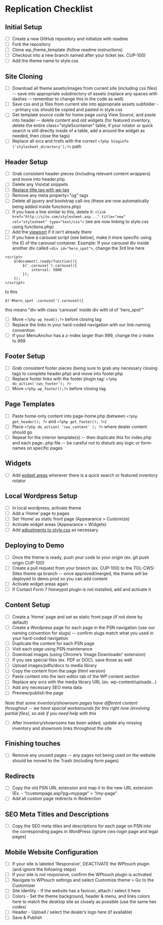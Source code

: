 # Replication Checklist

## Initial Setup
- [ ] Create a new GitHub repository and initialize with readme
- [ ] Fork the repository
- [ ] Clone wp_theme_template (follow readme instructions)
- [ ] Checkout into a new branch named after your ticket (ex. CUP-100)
- [ ] Add the theme name to style.css

## Site Cloning
- [ ] Download all theme assets/images from current site (including css files) -- save into appropriate subdirectory of assets (replace any spaces with dashes -- remember to change this in the code as well)
- [ ] Save css and js files from current site into appropriate assets subfolder -- primary css should be copied and pasted in style.css
- [ ] Get template source code for home page using View Source, and paste into header -- delete content and old widgets (for featured inventory, delete the entire class="style5container" table; if your rotator or quick search is still directly inside of a table, add a <tr><td> around the widget as needed, then close the tags)
- [ ] Replace all srcs and hrefs with the correct `<?php bloginfo ('stylesheet_directory');?>` path

## Header Setup
- [ ] Grab consistent header pieces (including relevant content wrappers) and move into header.php
- [ ] Delete any Visistat snippets
- [ ] [Replace title tag with wp tag](https://github.dominionenterprises.com/TOL-CWS-Sites/wp-theme-template/blob/master/docs/SNIPPETS.md#meta-tag-replacement)
- [ ] Remove any meta property="og" tags
- [ ] Delete all jquery and bootstrap call-ins (these are now automatically being added inside functions.php)
- [ ] If you have a line similar to this, delete it: `<link href="http://site.com/stylesheet.asp..." title="new" rel="stylesheet" type="text/css">` (we are now linking to style.css using functions.php)
- [ ] Add the [viewport](https://github.dominionenterprises.com/TOL-CWS-Sites/wp-theme-template/blob/master/docs/SNIPPETS.md#viewport) if it isn't already there
- [ ] If you have a carousel script (see below), make it more specific using the ID of the carousel container. Example:
If your carousel div inside another div called `<div id="hero_spot">`, change the 3rd line here
```
<script>
    $(document).ready(function(){
        $('.carousel').carousel({
            interval: 5000
        });
    });
</script>
```
to this
```
$('#hero_spot .carousel').carousel({
```
this means "div with class 'carousel' inside div with id of 'hero_spot'"
- [ ] Move `<?php wp_head();?>` before closing </head> tag
- [ ] Replace the links in your hard-coded navigation with our link-naming convention
- [ ] If your MenuAnchor has a z-index larger than 999, change the z-index to 999

## Footer Setup
- [ ] Grab consistent footer pieces (being sure to grab any necessary closing tags to complete header.php) and move into footer.php
- [ ] Replace footer links with the footer plugin tag:  `<?php do_action('cws_footer'); ?>`
- [ ] Move `<?php wp_footer();?>` before closing </body> tag

## Page Templates
- [ ] Paste home-only content into page-home.php (between `<?php get_header(); ?>` and `<?php get_footer(); ?>`)
- [ ] Place `<?php do_action( 'cws_content' ); ?>` where dealer content should go
- [ ] Repeat for the interior template(s) -- then duplicate this for index.php and each page-.php file -- be careful not to disturb any logic or form-names on specific pages

## Widgets
- [ ] Add [widget areas](https://github.dominionenterprises.com/TOL-CWS-Sites/wp-theme-template/blob/master/docs/SNIPPETS.md#widget-areas) wherever there is a quick search or featured inventory rotator

## Local Wordpress Setup
- [ ] In local wordpress, activate theme
- [ ] Add a ‘Home’ page to pages
- [ ] Set ‘Home’ as static front page (Appearance > Customize)
- [ ] Activate widget areas (Appearance > Widgets)
- [ ] Add [adjustments to style.css](https://github.dominionenterprises.com/TOL-CWS-Sites/wp-theme-template/blob/master/docs/SNIPPETS.md#featured-inventory-style-adjustments) as necessary

## Deploying to Demo
- [ ] Once the theme is ready, push your code to your origin (ex. git push origin CUP-100)
- [ ] Create a pull request from your branch (ex. CUP-100) to the TOL-CWS-Sites theme qa branch -- once approved/merged, the theme will be deployed to demo.prod so you can add content
- [ ] Activate widget areas again
- [ ] If Contact Form 7 Honeypot plugin is not installed, add and activate it

## Content Setup
- [ ] Create a ‘Home’ page and set as static front page (if not done by default)
- [ ] Create a Wordpress page for each page in the PSN navigation (use our naming convention for slugs) -- confirm slugs match what you used in your hard-coded navigation
- [ ] Duplicate the content for each PSN page
- [ ] Visit each page using PSN maintenance
- [ ] Download images (using Chrome’s ‘Image Downloader’ extension)
- [ ] If you see special files (ex. PDF or DOC), save those as well
- [ ] Upload images/pdfs/docs to media library
- [ ] Copy the content from the page (html version)
- [ ] Paste content into the text-editor tab of the WP content section
- [ ] Replace any srcs with the media library URL (ex. wp-content/uploads…)
- [ ] Add any necessary SEO meta data
- [ ] Preview/publish the page

*Note that some inventory/showroom pages have different content throughout -- we have special workarounds for this right now (involving partial files), so ask if you need help with this*
- [ ] After Inventory/showrooms has been added, update any missing inventory and showroom links throughout the site

## Finishing touches
- [ ] Remove any unused pages -- any pages not being used on the website should be moved to the Trash (including form pages)

## Redirects
- [ ] Copy the old PSN URL extension and map it to the new URL extension (Ex. - “/custompage.asp?pg=mypage” > “/my-page”
- [ ] Add all custom page redirects in Redirection

## SEO Meta Titles and Descriptions
- [ ] Copy the SEO meta titles and descriptions for each page on PSN into the corresponding pages in WordPress (ignore cws-login page and legal pages)

## Mobile Website Configuration
- [ ] If your site is labeled 'Responsive', DEACTIVATE the WPtouch plugin (and ignore the following steps)
- [ ] If your site is not responsive, confirm the WPtouch plugin is activated
- [ ] Navigate to WPtouch settings and select Customize theme > Go to the Customizer
- [ ] Site Identity - If the website has a favicon, attach / select it here
- [ ] Colors - Set the theme background, header & menu, and links colors here to match the desktop site as closely as possible (use the same hex codes)
- [ ] Header - Upload / select the dealer’s logo here (if available)
- [ ] Save & Publish
